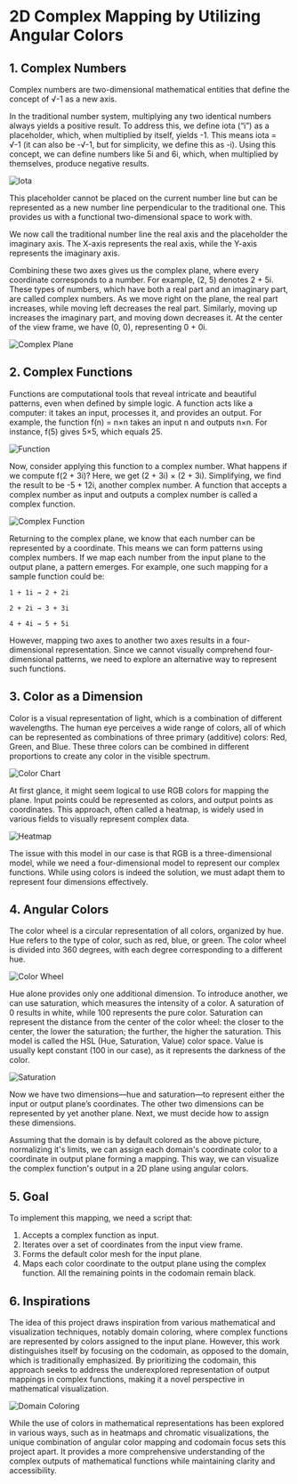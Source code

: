 # 2D Complex Mapping by Utilizing Angular Colors

## 1. Complex Numbers

Complex numbers are two-dimensional mathematical entities that define the concept of √-1 as a new axis.

In the traditional number system, multiplying any two identical numbers always yields a positive result. To address this, we define iota (“i”) as a placeholder, which, when multiplied by itself, yields -1. This means iota = √-1 (it can also be -√-1, but for simplicity, we define this as -i). Using this concept, we can define numbers like 5i and 6i, which, when multiplied by themselves, produce negative results.

![Iota](media/1.png)

This placeholder cannot be placed on the current number line but can be represented as a new number line perpendicular to the traditional one. This provides us with a functional two-dimensional space to work with.

We now call the traditional number line the real axis and the placeholder the imaginary axis. The X-axis represents the real axis, while the Y-axis represents the imaginary axis.

Combining these two axes gives us the complex plane, where every coordinate corresponds to a number. For example, (2, 5) denotes 2 + 5i. These types of numbers, which have both a real part and an imaginary part, are called complex numbers. As we move right on the plane, the real part increases, while moving left decreases the real part. Similarly, moving up increases the imaginary part, and moving down decreases it. At the center of the view frame, we have (0, 0), representing 0 + 0i.

![Complex Plane](media/2.png)

## 2. Complex Functions

Functions are computational tools that reveal intricate and beautiful patterns, even when defined by simple logic. A function acts like a computer: it takes an input, processes it, and provides an output. For example, the function f(n) = n×n takes an input n and outputs n×n. For instance, f(5) gives 5×5, which equals 25.

![Function](media/3.png)

Now, consider applying this function to a complex number. What happens if we compute f(2 + 3i)? Here, we get (2 + 3i) × (2 + 3i). Simplifying, we find the result to be -5 + 12i, another complex number. A function that accepts a complex number as input and outputs a complex number is called a complex function.

![Complex Function](media/4.png)

Returning to the complex plane, we know that each number can be represented by a coordinate. This means we can form patterns using complex numbers. If we map each number from the input plane to the output plane, a pattern emerges. For example, one such mapping for a sample function could be:

    1 + 1i → 2 + 2i

    2 + 2i → 3 + 3i

    4 + 4i → 5 + 5i

However, mapping two axes to another two axes results in a four-dimensional representation. Since we cannot visually comprehend four-dimensional patterns, we need to explore an alternative way to represent such functions.

## 3. Color as a Dimension

Color is a visual representation of light, which is a combination of different wavelengths. The human eye perceives a wide range of colors, all of which can be represented as combinations of three primary (additive) colors: Red, Green, and Blue. These three colors can be combined in different proportions to create any color in the visible spectrum.

![Color Chart](media/5.png)

At first glance, it might seem logical to use RGB colors for mapping the plane. Input points could be represented as colors, and output points as coordinates. This approach, often called a heatmap, is widely used in various fields to visually represent complex data.

![Heatmap](media/6.png)

The issue with this model in our case is that RGB is a three-dimensional model, while we need a four-dimensional model to represent our complex functions. While using colors is indeed the solution, we must adapt them to represent four dimensions effectively.

## 4. Angular Colors

The color wheel is a circular representation of all colors, organized by hue. Hue refers to the type of color, such as red, blue, or green. The color wheel is divided into 360 degrees, with each degree corresponding to a different hue.

![Color Wheel](media/7.png)

Hue alone provides only one additional dimension. To introduce another, we can use saturation, which measures the intensity of a color. A saturation of 0 results in white, while 100 represents the pure color. Saturation can represent the distance from the center of the color wheel: the closer to the center, the lower the saturation; the further, the higher the saturation. This model is called the HSL (Hue, Saturation, Value) color space. Value is usually kept constant (100 in our case), as it represents the darkness of the color.

![Saturation](media/8.png)

Now we have two dimensions—hue and saturation—to represent either the input or output plane’s coordinates. The other two dimensions can be represented by yet another plane. Next, we must decide how to assign these dimensions.

Assuming that the domain is by default colored as the above picture, normalizing it's limits, we can assign each domain's coordinate color to a coordinate in output plane forming a mapping. This way, we can visualize the complex function's output in a 2D plane using angular colors.

## 5. Goal

To implement this mapping, we need a script that:

1. Accepts a complex function as input.
2. Iterates over a set of coordinates from the input view frame.
3. Forms the default color mesh for the input plane.
4. Maps each color coordinate to the output plane using the complex function. All the remaining points in the codomain remain black.

## 6. Inspirations

The idea of this project draws inspiration from various mathematical and visualization techniques, notably domain coloring, where complex functions are represented by colors assigned to the input plane. However, this work distinguishes itself by focusing on the codomain, as opposed to the domain, which is traditionally emphasized. By prioritizing the codomain, this approach seeks to address the underexplored representation of output mappings in complex functions, making it a novel perspective in mathematical visualization.

![Domain Coloring](media/9.png)

While the use of colors in mathematical representations has been explored in various ways, such as in heatmaps and chromatic visualizations, the unique combination of angular color mapping and codomain focus sets this project apart. It provides a more comprehensive understanding of the complex outputs of mathematical functions while maintaining clarity and accessibility.
